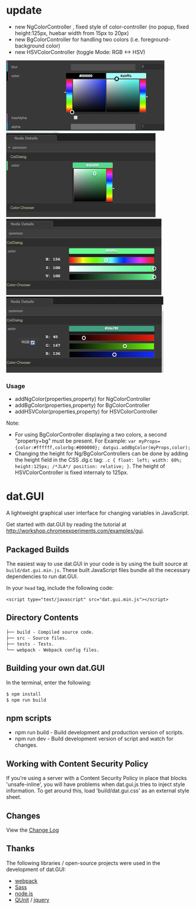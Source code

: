 # update
* new NgColorController , fixed style of color-controller (no popup, fixed height:125px, huebar width from 15px to 20px)
* new BgColorController for handling two colors (i.e. foreground-background color)
* new HSVColorController (toggle Mode: RGB <-> HSV)

![BgColorController](screen5.jpg)
![NgColorController](screen2.jpg)
![HSVColorController-HSV](screen3.jpg)
![HSVColorController-RGB](screen4.jpg)

### Usage
* addNgColor(properties,property) for NgColorController
* addBgColor(properties,property) for BgColorController
* addHSVColor(properties,property) for HSVColorController

Note: 
* For using BgColorController displaying a two colors, a second "property+bg" must be present. For Example: 
`var myProps={color:#ffffff,colorbg:#000000};
datgui.addBgColor(myProps,color);`
* Changing the height for Ng/BgColorControllers can be done by adding the height field in the CSS .dg.c tag: `
 .c {
    float: left;
    width: 60%;
    height:125px; /*JLA*/
    position: relative;
  }
`. The height of HSVColorController is fixed internaly to 125px.


# dat.GUI
A lightweight graphical user interface for changing variables in JavaScript. 

Get started with dat.GUI by reading the tutorial at http://workshop.chromeexperiments.com/examples/gui.



## Packaged Builds
The easiest way to use dat.GUI in your code is by using the built source at `build/dat.gui.min.js`. These built JavaScript files bundle all the necessary dependencies to run dat.GUI.

In your `head` tag, include the following code:
```
<script type="text/javascript" src="dat.gui.min.js"></script>
```

## Directory Contents

```
├── build - Compiled source code.
├── src - Source files.
├── tests - Tests.
└── webpack - Webpack config files.
```

## Building your own dat.GUI

In the terminal, enter the following:

```
$ npm install
$ npm run build
```

## npm scripts

- npm run build - Build development and production version of scripts.
- npm run dev - Build development version of script and watch for changes.


## Working with Content Security Policy
If you're using a server with a Content Security Policy in place that blocks 'unsafe-inline', you will have problems when dat.gui.js tries to inject style information. To get around this, load 'build/dat.gui.css' as an external style sheet.

## Changes
View the [Change Log](CHANGELOG.md)

## Thanks
The following libraries / open-source projects were used in the development of dat.GUI:
 * [webpack](https://webpack.github.io/)
 * [Sass](http://sass-lang.com/)
 * [node.js](http://nodejs.org/)
 * [QUnit](https://github.com/jquery/qunit) / [jquery](http://jquery.com/)
